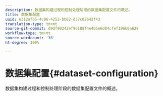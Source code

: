 ```yaml
---
description: 数据集构建过程和控制处理阶段的数据集配置文件的概述。
title: 数据集配置
uuid: e312afb5-4c96-4252-bb02-d37c02642f43
translation-type: tm+mt
source-git-commit: d9df90242ef96188f4e4b5e6d04cfef196b0a628
workflow-type: tm+mt
source-wordcount: '36'
ht-degree: 100%

---
```



# 数据集配置{#dataset-configuration}

数据集构建过程和控制处理阶段的数据集配置文件的概述。

